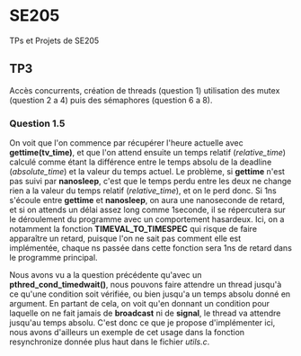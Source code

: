 # SE205
TPs et Projets de SE205

## TP3
Accès concurrents, création de threads (question 1) utilisation des mutex (question 2 a 4) puis des sémaphores (question 6 a 8).

### Question 1.5
On voit que l'on commence par récupérer l'heure actuelle avec **gettime(tv_time)**, et que l'on attend ensuite un temps relatif (*relative_time*) calculé comme étant la différence entre le temps absolu de la deadline (*absolute_time*) et la valeur du temps actuel. Le problème, si **gettime** n'est pas suivi par **nanosleep**, c'est que le temps perdu entre les deux ne change rien a la valeur du temps relatif (*relative_time*), et on le perd donc. Si 1ns s'écoule entre **gettime** et **nanosleep**, on aura une nanoseconde de retard, et si on attends un délai assez long comme 1seconde, il se répercutera sur le déroulement du programme avec un comportement hasardeux. Ici, on a notamment la fonction **TIMEVAL_TO_TIMESPEC** qui risque de faire apparaître un retard, puisque l'on ne sait pas comment elle est implémentée, chaque ns passée dans cette fonction sera 1ns de retard dans le programme principal.

Nous avons vu a la question précédente qu'avec un **pthred_cond_timedwait()**, nous pouvons faire attendre un thread jusqu'à ce qu'une condition soit vérifiée, ou bien jusqu'a un temps absolu donné en argument. En partant de cela, on voit qu'en donnant un condition pour laquelle on ne fait jamais de **broadcast** ni de **signal**, le thread va attendre jusqu'au temps absolu. C'est donc ce que je propose d'implémenter ici, nous avons d'ailleurs un exemple de cet usage dans la fonction resynchronize donnée plus haut dans le fichier *utils.c*.